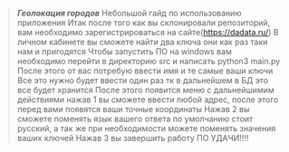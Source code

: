 >***Геолокация городов***
Небольшой гайд по использованию приложения
Итак после того как вы склонировали репозиторий, вам необходимо зарегистрироваться на сайте(https://dadata.ru/)
В личном кабинете вы сможете найти два ключа они как раз таки нам и пригодятся
Чтобы запустить ПО на windows вам необходимо перейти в директорию src и написать python3 main.py 
После этого от вас потребую ввести имя и те самые ваши ключи 
Все это нужно будет ввести один раз тк в дальнейшем в БД это все будет хранится 
После этого появится меню с дальнейшимим действиями 
нажав 1 вы сможете ввести любой адрес, после этого перед вами появятся ваши точные координаты 
Нажав 2 вы сможете поменять язык вашего ответа по умолчанию стоит русский, а так же при необходимости можете поменять значения ваших ключей 
Нажав 3 вы завершить работу ПО
УДАЧИ!!!!
